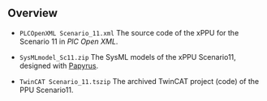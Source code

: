 
## Overview
  
* `PLCOpenXML Scenario_11.xml`
  The source code of the xPPU for the Scenario 11 in *PlC Open XML*.

* `SysMLmodel_Sc11.zip`
  The SysML models of the xPPU Scenario11, designed with [Papyrus](https://eclipse.org/papyrus/).    
    
* `TwinCAT Scenario_11.tszip`   The archived TwinCAT project (code) of the PPU Scenario11.
